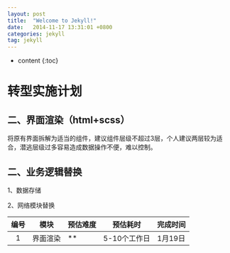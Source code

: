 ```yaml
---
layout: post
title:  "Welcome to Jekyll!"
date:   2014-11-17 13:31:01 +0800
categories: jekyll
tag: jekyll
---
```


* content
{:toc}

# 转型实施计划

## 二、界面渲染（html+scss）

将原有界面拆解为适当的组件，建议组件层级不超过3层，个人建议两层较为适合，潜逃层级过多容易造成数据操作不便，难以控制。



##  二、业务逻辑替换

1、数据存储

2、网络模块替换

| 编号 | 模块 | 预估难度 | 预估耗时 | 完成时间 |
| :---:| ---  | ---------| -------- | -------- |
| 1  | 界面渲染 | ** | 5-10个工作日 | 1月19日 |
